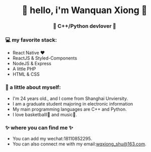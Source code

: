 <h1 align="center"> 🤩 hello, i'm Wanquan Xiong 🤩 </h1>
<h3 align="center">🚀 C++/Python devlover 🚀</h3>

### 💻 my favorite stack:

- React Native ❤
- ReactJS & Styled-Components
- NodeJS & Express
- A little PHP
- HTML & CSS

### 👧 a little about myself:

- I'm 24 years old., and I come from Shanghai Unviersity.
- I am a graduate student majoring in electronic information
- My main programming languages ​​are C++ and Python.
- I love basketballl🏀 and music🎵.

### ✨ where you can find me ✨
- You can add my wechat:18110852295.
- You can also connect me with my email:wqxiong_shu@163.com.
